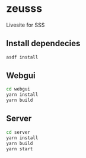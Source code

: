 # zeusss
Livesite for SSS

## Install dependecies

```bash
asdf install
```

## Webgui

```bash
cd webgui
yarn install
yarn build
```

## Server

```bash
cd server
yarn install
yarn build
yarn start
```

